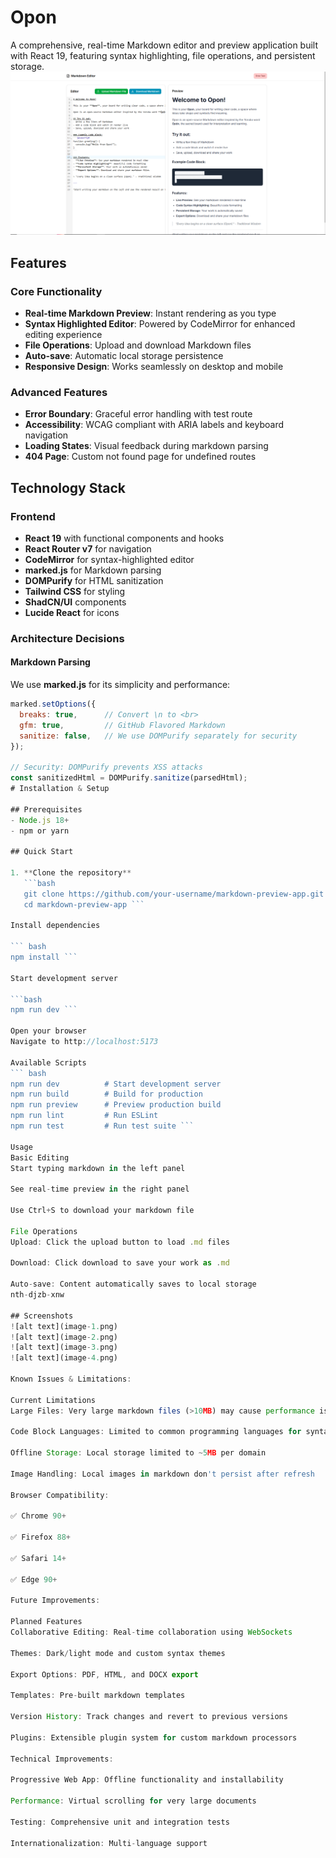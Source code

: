 # Opon

A comprehensive, real-time Markdown editor and preview application built with React 19, featuring syntax highlighting, file operations, and persistent storage.
![alt text](image.png)

## Features

### Core Functionality
- **Real-time Markdown Preview**: Instant rendering as you type
- **Syntax Highlighted Editor**: Powered by CodeMirror for enhanced editing experience
- **File Operations**: Upload and download Markdown files
- **Auto-save**: Automatic local storage persistence
- **Responsive Design**: Works seamlessly on desktop and mobile

### Advanced Features
- **Error Boundary**: Graceful error handling with test route
- **Accessibility**: WCAG compliant with ARIA labels and keyboard navigation
- **Loading States**: Visual feedback during markdown parsing
- **404 Page**: Custom not found page for undefined routes

## Technology Stack

### Frontend
- **React 19** with functional components and hooks
- **React Router v7** for navigation
- **CodeMirror** for syntax-highlighted editor
- **marked.js** for Markdown parsing
- **DOMPurify** for HTML sanitization
- **Tailwind CSS** for styling
- **ShadCN/UI** components
- **Lucide React** for icons

### Architecture Decisions


#### Markdown Parsing
We use **marked.js** for its simplicity and performance:

```javascript
marked.setOptions({
  breaks: true,      // Convert \n to <br>
  gfm: true,         // GitHub Flavored Markdown
  sanitize: false,   // We use DOMPurify separately for security
});

// Security: DOMPurify prevents XSS attacks
const sanitizedHtml = DOMPurify.sanitize(parsedHtml);
# Installation & Setup

## Prerequisites
- Node.js 18+
- npm or yarn

## Quick Start

1. **Clone the repository**
   ```bash
   git clone https://github.com/your-username/markdown-preview-app.git
   cd markdown-preview-app ```

Install dependencies

``` bash
npm install ```

Start development server

```bash
npm run dev ```

Open your browser
Navigate to http://localhost:5173

Available Scripts
``` bash
npm run dev          # Start development server
npm run build        # Build for production
npm run preview      # Preview production build
npm run lint         # Run ESLint
npm run test         # Run test suite ```

Usage
Basic Editing
Start typing markdown in the left panel

See real-time preview in the right panel

Use Ctrl+S to download your markdown file

File Operations
Upload: Click the upload button to load .md files

Download: Click download to save your work as .md

Auto-save: Content automatically saves to local storage
nth-djzb-xnw

## Screenshots
![alt text](image-1.png)
![alt text](image-2.png)
![alt text](image-3.png)
![alt text](image-4.png)

Known Issues & Limitations:

Current Limitations
Large Files: Very large markdown files (>10MB) may cause performance issues

Code Block Languages: Limited to common programming languages for syntax highlighting

Offline Storage: Local storage limited to ~5MB per domain

Image Handling: Local images in markdown don't persist after refresh

Browser Compatibility:

✅ Chrome 90+

✅ Firefox 88+

✅ Safari 14+

✅ Edge 90+

Future Improvements:

Planned Features
Collaborative Editing: Real-time collaboration using WebSockets

Themes: Dark/light mode and custom syntax themes

Export Options: PDF, HTML, and DOCX export

Templates: Pre-built markdown templates

Version History: Track changes and revert to previous versions

Plugins: Extensible plugin system for custom markdown processors

Technical Improvements:

Progressive Web App: Offline functionality and installability

Performance: Virtual scrolling for very large documents

Testing: Comprehensive unit and integration tests

Internationalization: Multi-language support
